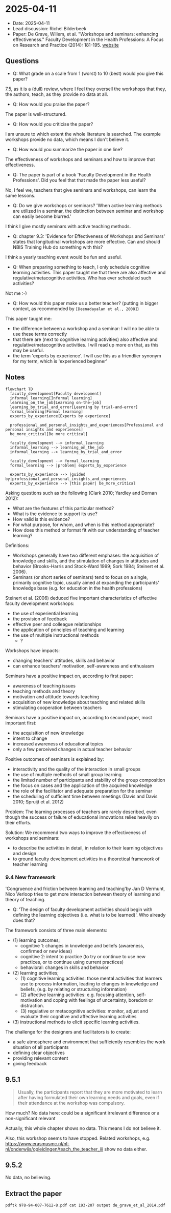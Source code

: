 # 2025-04-11

- Date: 2025-04-11
- Lead discussion: Richèl Bilderbeek
- Paper: De Grave, Willem, et al. "Workshops and seminars:
  enhancing effectiveness." Faculty Development in the Health Professions:
  A Focus on Research and Practice (2014): 181-195.
  [website](https://link.springer.com/chapter/10.1007/978-94-007-7612-8_9)

## Questions

- Q: What grade on a scale from 1 (worst) to 10 (best) would you give this paper?

7.5, as it is a (dull) review, where I feel they oversell
the workshops that they, the authors, teach, as they provide no data at all.

- Q: How would you praise the paper?

The paper is well-structured.

- Q: How would you criticise the paper?

I am unsure to which extent the whole literature is searched.
The example workshops provide no data, which means I don't believe it.

- Q: How would you summarize the paper in one line?

The effectiveness of workshops and seminars and how to improve that
effectiveness.

- Q: The paper is part of a book 'Faculty Development in the Health
  Professions'. Did you feel that that made the paper less useful?

No, I feel we, teachers that give seminars and workshops,
can learn the same lessons.

- Q: Do we give workshops or seminars? 'When active learning
  methods are utilized in a seminar, the distinction between seminar
  and workshop can easily become blurred.'

I think I give mostly seminars with active teaching methods.

- Q: chapter 9.3: 'Evidence for Effectiveness of Workshops and Seminars'
  states that longitudinal workshops are more effective. Can and should NBIS
  Training Hub do something with this?

I think a yearly teaching event would be fun and useful.

- Q: When preparing something to teach,
  I only schedule cognitive learning activities.
  This paper taught me that there are also affective and
  regulative/metacognitive activities. Who has ever scheduled
  such activities?

Not me :-)

- Q: How would this paper make us a better teacher?
  (putting in bigger context, as recommended by `[Deenadayalan et al., 2008]`)

This paper taught me:

- the difference between a workshop and a seminar:
  I will no be able to use these terms correctly
- that there are (next to cognitive learning activities)
  also affective and regulative/metacognitive activities.
  I will read up more on that,
  as this may be useful.
- the term 'experts by experience'. I will use this as a friendlier
  synonym for my term, which is 'experienced beginner'

## Notes

<!-- markdownlint-disable MD013 --><!-- Mermaid cannot be split up over lines, hence will break 80 characters per line -->

```mermaid
flowchart TD
  faculty_development[Faculty development]
  informal_learning[Informal learning]
  learning_on_the_job[Learning on-the-job]
  learning_by_trial_and_error[Learning by trial-and-error]
  formal_learning[Formal learning]
  experts_by_experience[Experts by experience]

  professional_and_personal_insights_and_experiences[Professional and personal insights and experiences]
  be_more_critical[Be more critical]

  faculty_development --> informal_learning
  informal_learning --> learning_on_the_job
  informal_learning --> learning_by_trial_and_error

  faculty_development --> formal_learning
  formal_learning --> |problem| experts_by_experience

  experts_by_experience --> |guided by|professional_and_personal_insights_and_experiences
  experts_by_experience --> |this paper| be_more_critical

```

<!-- markdownlint-enable MD013 -->

Asking questions such as the following (Clark 2010; Yardley and Dornan 2012):

- What are the features of this particular method?
- What is the evidence to support its use?
- How valid is this evidence?
- For what purpose, for whom, and when is this method appropriate?
- How does this method or format fit with our understanding of teacher learning?

Definitions:

- Workshops generally have two different emphases: the acquisition of knowledge
  and skills, and the stimulation of changes in attitudes and behavior
  (Brooks-Harris and Stock-Ward 1999; Sork 1984; Steinert et al. 2006).  
- Seminars (or short series of seminars) tend to focus on a single, primarily
  cognitive topic, usually aimed at expanding the participants' knowledge base
  (e.g. for education in the health professions)


Steinert et al. (2006) deduced five important characteristics of effective
faculty development workshops:

- the use of experiential learning
- the provision of feedback
- effective peer and colleague relationships
- the application of principles of teaching and learning
- the use of multiple instructional methods
    - ?

Workshops have impacts:

- changing teachers' attitudes, skills and behavior
- can enhance teachers' motivation, self-awareness and enthusiasm

Seminars have a positive impact on, according to first paper:

- awareness of teaching issues
- teaching methods and theory
- motivation and attitude towards teaching
- acquisition of new knowledge about teaching and related skills
- stimulating cooperation between teachers

Seminars have a positive impact on, according to second paper,
most important first:

- the acquisition of new knowledge
- intent to change
- increased awareness of educational topics
- only a few perceived changes in actual teacher behavior

Positive outcomes of seminars is explained by:

- interactivity and the quality of the interaction in small groups
- the use of multiple methods of small group learning
- the limited number of participants and stability of the group composition
- the focus on cases and the application of the acquired knowledge
- the role of the facilitator and adequate preparation for the seminar
- the scheduling of sufficient time between meetings (Davis and Davis 2010;
  Spruijt et al. 2012)

Problem: The learning processes of teachers are
rarely described, even though the success or failure of educational innovations
relies heavily on their efforts.

Solution: We recommend two ways to improve the effectiveness of workshops
and seminars:

- to describe the activities in detail,
  in relation to their learning objectives and design
- to ground faculty development activities
  in a theoretical framework of teacher learning

### 9.4 New framework

'Congruence and friction between learning and teaching'by
Jan D Vermunt, Nico Verloop tries to get more interaction between theory of
learning and theory of teaching.

- Q: 'The design of faculty development activities
  should begin with defining the learning objectives (i.e. what is to be
  learned)'. Who already does that?

The framework consists of three main elements:

- (1) learning outcomes;
    - cognitive 1: changes in knowledge and beliefs
      (awareness, confirmed or new ideas)
    - cognitive 2: intent to practice
      (to try or continue to use new practices, or to continue using
      current practices)
    - behavioral: changes in skills and behavior
- (2) learning activities;
    - (1) cognitive learning activities: those mental activities that learners
      use to process information, leading to changes in knowledge and beliefs,
      (e.g. by relating or structuring information)
    - (2) affective learning activities: e.g. focusing attention, self-motivation
      and coping with feelings of uncertainty, boredom or distraction.
    - (3) regulative or metacognitive activities: monitor, adjust and evaluate
      their cognitive and affective learning activities
- (3) instructional methods to elicit specific learning activities.


The challenge for the designers and facilitators is to create:

- a safe atmosphere and environment that sufficiently resembles
  the work situation of all participants
- defining clear objectives
- providing relevant content
- giving feedback

## 9.5.1

> Usually, the participants report that they are more motivated to learn
> after having formulated their own learning needs and goals,
> even if their attendance at the workshop was compulsory.

How much? No data here: could be a significant irrelevant difference
or a non-significant relevant

Actually, this whole chapter shows no data.
This means I do not believe it.

Also, this workshop seems to have stopped.
Related workshops, e.g.
<https://www.erasmusmc.nl/nl-nl/onderwijs/opleidingen/teach_the_teacher_iii>
show no data either.

## 9.5.2

No data, no believing.

## Extract the paper

```bash
pdftk 978-94-007-7612-8.pdf cat 193-207 output de_grave_et_al_2014.pdf
```

